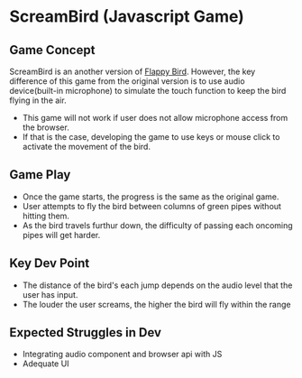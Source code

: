 # ScreamBird (Javascript Game)

## Game Concept
ScreamBird is an another version of [Flappy Bird](https://www.google.com/search?q=flappy+bird&oq=flappy+bird&aqs=chrome..69i57.5039j0j1&sourceid=chrome&ie=UTF-8).
However, the key difference of this game from the original version is to use audio device(built-in microphone) to simulate the touch function to keep the bird flying in the air.

* This game will not work if user does not allow microphone access from the browser. 
* If that is the case, developing the game to use keys or mouse click to activate the movement of the bird.

## Game Play

* Once the game starts, the progress is the same as the original game.
* User attempts to fly the bird between columns of green pipes without hitting them. 
* As the bird travels furthur down, the difficulty of passing each oncoming pipes will get harder. 

## Key Dev Point

* The distance of the bird's each jump depends on the audio level that the user has input.
* The louder the user screams, the higher the bird will fly within the range


## Expected Struggles in Dev

* Integrating audio component and browser api with JS
* Adequate UI




